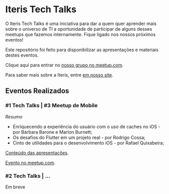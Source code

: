 # Iteris Tech Talks

O Iteris Tech Talks é uma iniciativa para dar a quem quer aprender mais sobre o universo de TI a oportunidade de participar de alguns desses meetups que fazemos internamente. Fique ligado nos nossos próximos eventos!

Este repositório foi feito para disponibilizar as apresentações e materiais destes eventos.

Clique aqui para entrar no [nosso grupo no meetup.com](https://www.meetup.com/pt-BR/IterisTechTalks/).

Para saber mais sobre a Iteris, entre [em nosso site](http://www.iteris.com.br).

## Eventos Realizados

### #1 Tech Talks | #3 Meetup de Mobile
_Resumo_

- Enriquecendo a experiência do usuário com o uso de caches no iOS - por Bárbara Barone e Marlon Burnett;
- Os desafios do Flutter em um projeto real - por Rodrigo Cossa;
- Cinto de utilidades para o desenvolvimento iOS - por Rafael Quixabeira;

[Conteúdo das apresentações](https://github.com/IterisConsultoria/techtalks/tree/master/2019/31_10).

[Evento no meetup.com](https://www.meetup.com/pt-BR/IterisTechTalks/events/265717188/).

### #2 Tech Talks | ...
Em breve


